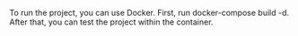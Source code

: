 To run the project, you can use Docker. First, run docker-compose build -d. After that, you can test the project within the container.
